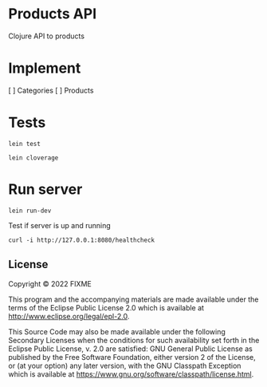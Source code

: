 # Products API

Clojure API to products

# Implement

[ ] Categories
[ ] Products

# Tests

```
lein test
```

```
lein cloverage
```

# Run server


```
lein run-dev
```

Test if server is up and running

```
curl -i http://127.0.0.1:8080/healthcheck
```


## License

Copyright © 2022 FIXME

This program and the accompanying materials are made available under the
terms of the Eclipse Public License 2.0 which is available at
http://www.eclipse.org/legal/epl-2.0.

This Source Code may also be made available under the following Secondary
Licenses when the conditions for such availability set forth in the Eclipse
Public License, v. 2.0 are satisfied: GNU General Public License as published by
the Free Software Foundation, either version 2 of the License, or (at your
option) any later version, with the GNU Classpath Exception which is available
at https://www.gnu.org/software/classpath/license.html.
